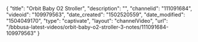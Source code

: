 {
    "title": "Orbit Baby O2 Stroller",
    "description": "",
    "channelid": "111091684",
    "videoid": "109979563",
    "date_created": "1502520559",
    "date_modified": "1504049170",
    "type": "captivate",
    "layout": "channelVideo",
    "url": "\/bbbusa-latest-videos\/orbit-baby-o2-stroller-3-notes\/111091684-109979563"
}